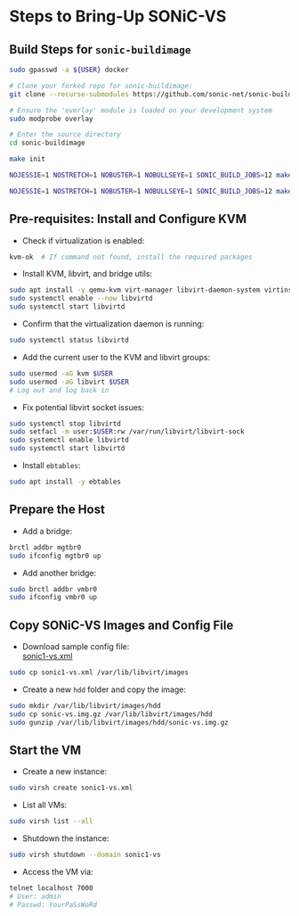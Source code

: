 
# Steps to Bring-Up SONiC-VS

## Build Steps for `sonic-buildimage`

```bash
sudo gpasswd -a ${USER} docker

# Clone your forked repo for sonic-buildimage:
git clone --recurse-submodules https://github.com/sonic-net/sonic-buildimage

# Ensure the 'overlay' module is loaded on your development system
sudo modprobe overlay

# Enter the source directory
cd sonic-buildimage

make init

NOJESSIE=1 NOSTRETCH=1 NOBUSTER=1 NOBULLSEYE=1 SONIC_BUILD_JOBS=12 make configure PLATFORM=vs

NOJESSIE=1 NOSTRETCH=1 NOBUSTER=1 NOBULLSEYE=1 SONIC_BUILD_JOBS=12 make target/sonic-vs.img.gz
```

## Pre-requisites: Install and Configure KVM

- Check if virtualization is enabled:

```bash
kvm-ok  # If command not found, install the required packages
```

- Install KVM, libvirt, and bridge utils:

```bash
sudo apt install -y qemu-kvm virt-manager libvirt-daemon-system virtinst libvirt-clients bridge-utils
sudo systemctl enable --now libvirtd
sudo systemctl start libvirtd
```

- Confirm that the virtualization daemon is running:

```bash
sudo systemctl status libvirtd
```

- Add the current user to the KVM and libvirt groups:

```bash
sudo usermod -aG kvm $USER
sudo usermod -aG libvirt $USER
# Log out and log back in
```

- Fix potential libvirt socket issues:

```bash
sudo systemctl stop libvirtd
sudo setfacl -m user:$USER:rw /var/run/libvirt/libvirt-sock
sudo systemctl enable libvirtd
sudo systemctl start libvirtd
```

- Install `ebtables`:

```bash
sudo apt install -y ebtables
```

## Prepare the Host

- Add a bridge:

```bash
brctl addbr mgtbr0
sudo ifconfig mgtbr0 up
```

- Add another bridge:

```bash
sudo brctl addbr vmbr0
sudo ifconfig vmbr0 up
```

## Copy SONiC-VS Images and Config File

- Download sample config file:  
[sonic1-vs.xml](https://github.com/sonic-net/SONiC/tree/master/doc/test/sonic1-vs.xml)

```bash
sudo cp sonic1-vs.xml /var/lib/libvirt/images
```

- Create a new `hdd` folder and copy the image:

```bash
sudo mkdir /var/lib/libvirt/images/hdd
sudo cp sonic-vs.img.gz /var/lib/libvirt/images/hdd
sudo gunzip /var/lib/libvirt/images/hdd/sonic-vs.img.gz
```

## Start the VM

- Create a new instance:

```bash
sudo virsh create sonic1-vs.xml
```

- List all VMs:

```bash
sudo virsh list --all
```

- Shutdown the instance:

```bash
sudo virsh shutdown --domain sonic1-vs
```

- Access the VM via:

```bash
telnet localhost 7000
# User: admin
# Passwd: YourPaSsWoRd
```
